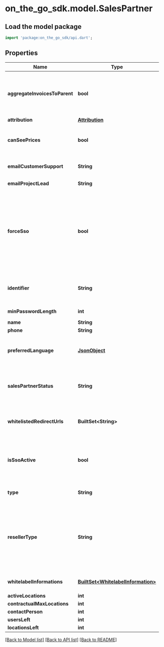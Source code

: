 # on_the_go_sdk.model.SalesPartner

## Load the model package
```dart
import 'package:on_the_go_sdk/api.dart';
```

## Properties
Name | Type | Description | Notes
------------ | ------------- | ------------- | -------------
**aggregateInvoicesToParent** | **bool** | (only used for child SalesPartner) Indicates if the invoice for this SalesPartner should be aggregated to the parent invoice | [optional] 
**attribution** | [**Attribution**](Attribution.md) |  | [optional] 
**canSeePrices** | **bool** | Indicates if the SalesPartner should be allowed to see price information for e.g. product plans | [optional] 
**emailCustomerSupport** | **String** | Customer support email of the SalesPartner | [optional] 
**emailProjectLead** | **String** | Project lead email of the SalesPartner | [optional] 
**forceSso** | **bool** | If set to true, all users of this SalesPartner will only be allowed to log in our app via the SSO flow. Users cannot be created or updated directly - only via SSO. If set to false and \"isSsoActive\" is set, users can either log in via normal login or SSO | [optional] 
**identifier** | **String** | Identifier for SalesPartner, must be unique for child SalesPartner within parent SalesPartner | [optional] 
**minPasswordLength** | **int** | Minimum password length | [optional] 
**name** | **String** | The name | [optional] 
**phone** | **String** | The phone number | [optional] 
**preferredLanguage** | [**JsonObject**](.md) | Preferred language of the SalesPartner, for invoice purpose (either ''de'' oder ''en'') | [optional] 
**salesPartnerStatus** | **String** | SalesPartner status of the SalesPartner (Be aware: Only sending ''INACTIVE'' for child SalesPartner update is allowed) | [optional] 
**whitelistedRedirectUrls** | **BuiltSet&lt;String&gt;** | Domains that are allowed to be redirected to upon finalizing a directory connect flow | [optional] 
**isSsoActive** | **bool** | If set to true this will activate the single sign-on flow for logging into our app. Note that all more details need to be set before it can be used. | [optional] 
**type** | **String** | The type, e.g. STANDARD or CUSTOM | [optional] 
**resellerType** | **String** | Applicable only for Sales Partner type = CUSTOM. Can be one of OEM_RESELLER or STANRAD_RESELLER. Depending on the selection, different reports in Advanced Analytics will be shown. | [optional] 
**whitelabelInformations** | [**BuiltSet&lt;WhitelabelInformation&gt;**](WhitelabelInformation.md) | List of the sales partner''s white-label information | [optional] 
**activeLocations** | **int** |  | [optional] 
**contractualMaxLocations** | **int** |  | [optional] 
**contactPerson** | **int** |  | [optional] 
**usersLeft** | **int** |  | [optional] 
**locationsLeft** | **int** |  | [optional] 

[[Back to Model list]](../README.md#documentation-for-models) [[Back to API list]](../README.md#documentation-for-api-endpoints) [[Back to README]](../README.md)


